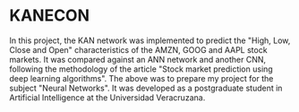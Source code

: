 # KANECON
In this project, the KAN network was implemented to predict the "High, Low, Close and Open" characteristics of the AMZN, GOOG and AAPL stock markets. It was compared against an ANN network and another CNN, following the methodology of the article "Stock market prediction using deep learning algorithms".
The above was to prepare my project for the subject "Neural Networks". It was developed as a postgraduate student in Artificial Intelligence at the Universidad Veracruzana.
